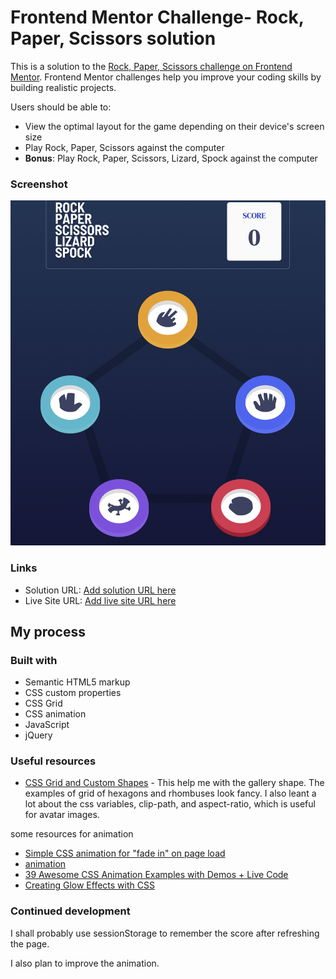 # Frontend Mentor Challenge- Rock, Paper, Scissors solution

This is a solution to the [Rock, Paper, Scissors challenge on Frontend Mentor](https://www.frontendmentor.io/challenges/rock-paper-scissors-game-pTgwgvgH). Frontend Mentor challenges help you improve your coding skills by building realistic projects.

Users should be able to:

- View the optimal layout for the game depending on their device's screen size
- Play Rock, Paper, Scissors against the computer
- **Bonus**: Play Rock, Paper, Scissors, Lizard, Spock against the computer

### Screenshot

![](images/screenshot.png)

### Links

- Solution URL: [Add solution URL here](https://github.com/agathayin/agathayin.github.io/rock-paper-scissors-master)
- Live Site URL: [Add live site URL here](https://agathayin.github.io/rock-paper-scissors-master)

## My process

### Built with

- Semantic HTML5 markup
- CSS custom properties
- CSS Grid
- CSS animation
- JavaScript
- jQuery

### Useful resources

- [CSS Grid and Custom Shapes](https://css-tricks.com/css-grid-and-custom-shapes-part-1/) - This help me with the gallery shape. The examples of grid of hexagons and rhombuses look fancy. I also leant a lot about the css variables, clip-path, and aspect-ratio, which is useful for avatar images.

some resources for animation

- [Simple CSS animation for "fade in" on page load](https://dev.to/tiaeastwood/super-simple-css-animation-for-fade-in-on-page-load-2p8m)
- [animation](https://css-tricks.com/almanac/properties/a/animation/)
- [39 Awesome CSS Animation Examples with Demos + Live Code](https://prismic.io/blog/css-animation-examples)
- [Creating Glow Effects with CSS](https://codersblock.com/blog/creating-glow-effects-with-css/)

### Continued development

I shall probably use sessionStorage to remember the score after refreshing the page.

I also plan to improve the animation.
